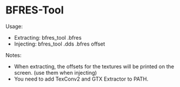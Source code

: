 # BFRES-Tool
  
Usage:  
* Extracting: bfres_tool .bfres  
* Injecting: bfres_tool .dds .bfres offset  
  
Notes:  
* When extracting, the offsets for the textures will be printed on the screen. (use them when injecting)  
* You need to add TexConv2 and GTX Extractor to PATH.  
